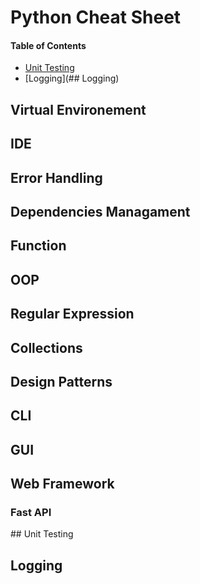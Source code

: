 # Python Cheat Sheet

#### Table of Contents

* [Unit Testing](#unit_testing)
* [Logging](## Logging)

## Virtual Environement
## IDE
## Error Handling
## Dependencies Managament
## Function
## OOP
## Regular Expression
## Collections
## Design Patterns
## CLI
## GUI
## Web Framework
### Fast API
<a name="unit_testing"/>
## Unit Testing

## Logging

